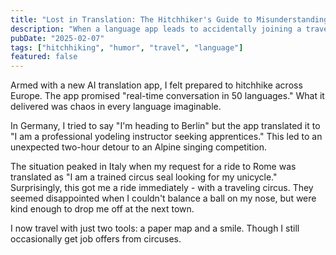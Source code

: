 ```yaml
---
title: "Lost in Translation: The Hitchhiker's Guide to Misunderstandings"
description: "When a language app leads to accidentally joining a traveling circus"
pubDate: "2025-02-07"
tags: ["hitchhiking", "humor", "travel", "language"]
featured: false
---
```


Armed with a new AI translation app, I felt prepared to hitchhike across Europe. The app promised "real-time conversation in 50 languages." What it delivered was chaos in every language imaginable.

In Germany, I tried to say "I'm heading to Berlin" but the app translated it to "I am a professional yodeling instructor seeking apprentices." This led to an unexpected two-hour detour to an Alpine singing competition.

The situation peaked in Italy when my request for a ride to Rome was translated as "I am a trained circus seal looking for my unicycle." Surprisingly, this got me a ride immediately - with a traveling circus. They seemed disappointed when I couldn't balance a ball on my nose, but were kind enough to drop me off at the next town.

I now travel with just two tools: a paper map and a smile. Though I still occasionally get job offers from circuses.

